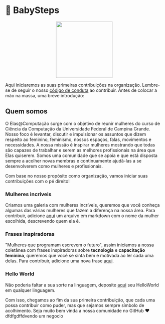 # 👶 BabySteps

<p  align="center">
<img  src="https://github.com/elasComputacao/Raio-X/blob/master/assets/logo%20elas.png?raw=true"  heigth="80"  width="180"/>
<p/>

Aqui iniciaremos as suas primeiras contribuições na organização. Lembre-se de seguir o nosso [código de conduta](https://github.com/elasComputacao/Site/blob/master/codigo-de-conduta.md) ao contribuir. Antes de colocar a mão na massa, uma breve introdução:

## Quem somos
O Elas@Computação surge com o objetivo de reunir mulheres do curso de Ciência da Computação da Universidade Federal de Campina Grande. Nosso foco é levantar, discutir e impulsionar os assuntos que dizem respeito ao feminino, feminismo, nossos espaços, falas, movimentos e necessidades. A nossa missão é inspirar mulheres mostrando que todas são capazes de trabalhar e serem as melhores profissionais na área que Elas quiserem. Somos uma comunidade que se apoia e que está disposta sempre a acolher novas membras e continuamente ajudá-las a se desenvolverem como mulheres e profissionais.

Com base no nosso propósito como organização, vamos iniciar suas contribuições com o pé direito!

### Mulheres incríveis
Criamos uma galeria com mulheres incríveis, queremos que você conheça algumas das várias mulheres que fazem a diferença na nossa área.
Para contribuir, adicione [aqui](galeria) um arquivo em markdown com o nome da mulher escolhida, descrevendo quem ela é.

### Frases inspiradoras
"Mulheres que programam escrevem o futuro", assim iniciamos a nossa coletânea com frases inspiradoras sobre **tecnologia** e **capacitação feminina**, queremos que você se sinta bem e motivada ao ler cada uma delas. 
Para contribuir, adicione uma nova frase [aqui](Frases.md).

### Hello World
Não poderia faltar a sua sorte na linguagem, deposite [aqui](HelloWorld) seu HelloWorld em qualquer linguagem.

Com isso, chegamos ao fim da sua primeira contribuição, que cada uma possa contribuir como puder, mas que sejamos sempre símbolo de acolhimento. 
Seja muito bem vinda a nossa comunidade no GitHub ❤️
dfdfgdffdvendo um negocio
